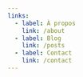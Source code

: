 ```yaml
---
links:
  - label: À propos
    link: /about
  - label: Blog
    link: /posts
  - label: Contact
    link: /contact
---
```


